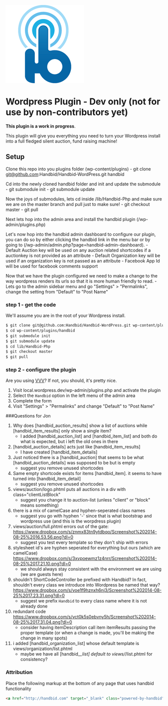 ![alt tag](https://raw.githubusercontent.com/Handbid/Handbid-WordPress/master/docs/images/handbid.png "Handbid")

Wordpress Plugin - Dev only (not for use by non-contributors yet)
====

**This plugin is a work in progress**.

This plugin will give you everything you need to turn your Wordpress install into a full fledged silent auction, fund raising machine!

## Setup

Clone this repo into you plugins folder (wp-content/plugins)
    - git clone git@github.com:Handbid/Handbid-WordPress.git handbid

Cd into the newly cloned handbid folder and init and update the submodule
    - git submodule init
    - git submodule update

Now the joys of submodules, lets cd inside /lib/Handbid-Php and make sure we are on the master branch and pull just to make sure!
    - git checkout master
    - git pull

Next lets hop into the admin area and install the handbid plugin (/wp-admin/plugins.php)

Let's now hop into the handbid admin dashboard to configure our plugin, you can do so by either clicking the handbid link
in the menu bar or by going to (/wp-admin/admin.php?page=handbid-admin-dashboard).
    - Default Auction key will be used on any auction related shortcodes if a auctionkey is not provided as an attribute
    - Default Organization key will be used if an organization key is not passed as an attribute
    - Facebook App Id will be used for facebook comments support


Now that we have the plugin configured we need to make a change to the way wordpress renders its urls so that it is more human friendly to read.
    - Lets go to the admin sidebar menu and go "Settings" > "Permalinks", change the setting from "Default" to "Post Name"


### step 1 - get the code
We'll assume you are in the root of your Wordpress install.

```bash
$ git clone git@github.com:Handbid/Handbid-WordPress.git wp-content/plugins/handbid
$ cd wp-content/plugins/handbid
$ git submodule init
$ git submodule update
$ cd lib/Handbid-Php
$ git checkout master
$ git pull
```

### step 2 - configure the plugin
Are you using [VVV](https://github.com/Varying-Vagrant-Vagrants/VVV)? If not, you should, it's pretty nice.

1. Visit local.wordpress.dev/wp-admin/plugins.php and activate the plugin
2. Select the `Handbid` option in the left menu of the admin area
3. Complete the form
4. Visit "Settings" > "Permalinks" and change "Default" to "Post Name"

###Questions for Jon
1. Why does [handbid_auction_results] show a list of auctions while [handbid_item_results] only show a single item?
    - I added [handbid_auction_list] and [handbid_item_list] and both do what is expected, but i left the old ones in there
2. [handbid_auction_details] acts just like [handbid_item_results]
    - I have created [handbid_item_details]
3. Just noticed there is a [handbid_auction] that seems to be what [handbid_auction_details] was supposed to be but is empty
    - suggest you remove unused shortcodes
4. Same empty shortcode exists for items [handbid_item]. it seems to have turned into [handbid_item_detail]
    - suggest you remove unused shortcodes
5. views/auction/logo.phtml puts all auctions in a div with class="clientListBlock"
    - suggest you change it to auction-list (unless "client" or "block" means something)
6. there is a mix of camelCase and hyphen-seperated class names
     - suggest you go with hyphen '-' since that is what bootstrap and wordpress use (and this is the worpdress plugin)
7. views/auction/full.phtml errors out of the gate: https://www.dropbox.com/s/znmx83tn9ytdbqo/Screenshot%202014-08-25%2016.53.56.png?dl=0
    - suggest you test every template so they don't ship with errors
8. stylesheet id's are hyphen seperated for everything but ours (which are camelCase) https://www.dropbox.com/s/3xvpoewmz1z4nrr/Screenshot%202014-08-25%2017.21.10.png?dl=0
    - we should always stay consistent with the environment we are using (we are guests here)
9. shouldn't ShortCodeController be prefixed with Handbid? In fact, shouldn't every class we introduce into Wordpress be named that way? https://www.dropbox.com/s/voe1f9hznxh6nj3/Screenshot%202014-08-25%2017.23.31.png?dl=0
    - suggest we prefix `Handbid` to every class name where it is not already done
10. redundant code https://www.dropbox.com/s/vct0k5s0ebvny5h/Screenshot%202014-08-25%2017.31.04.png?dl=0
    - consider having itemDescription call item itemResults passing the proper template (or when a change is made, you'll be making the change in many spots)
11. i added [handbid_organization_list] whose default template is views/organization/list.phtml
    - maybe we have all [handbid_*_list] default to views/*/list.phtml for consistency?

### Attribution
Place the following markup at the bottom of any page that uses handbid functionality

```html
<a href="http://handbid.com" target="_blank" class="powered-by-handbid">Powered by Handbid</a>
```
